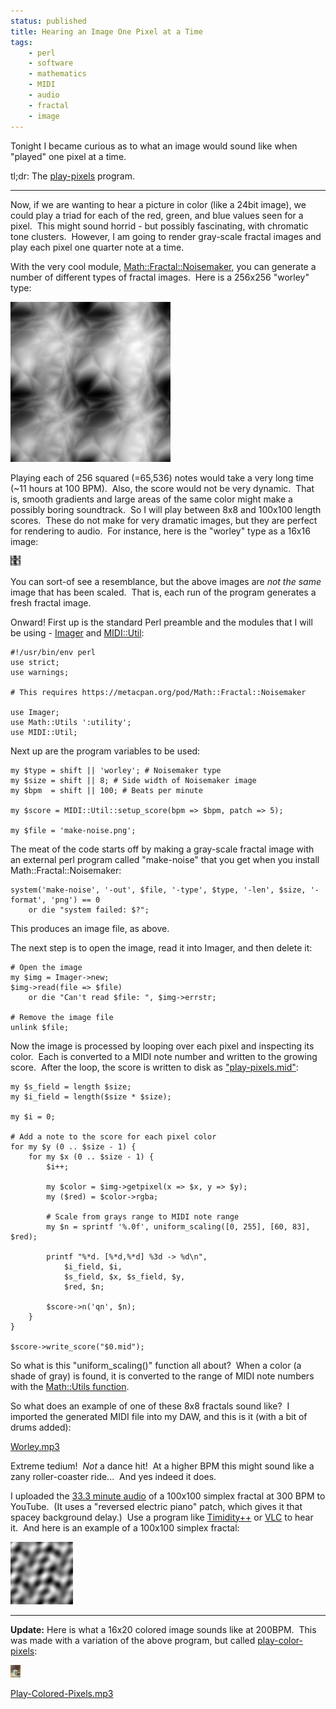 ```yaml
---
status: published
title: Hearing an Image One Pixel at a Time
tags:
    - perl
    - software
    - mathematics
    - MIDI
    - audio
    - fractal
    - image
---
```


Tonight I became curious as to what an image would sound like when "played" one pixel at a time.

tl;dr: The [play-pixels](https://github.com/ology/Music/blob/master/play-pixels) program.

---

Now, if we are wanting to hear a picture in color (like a 24bit image), we could play a triad for each of the red, green, and blue values seen for a pixel.  This might sound horrid - but possibly fascinating, with chromatic tone clusters.  However, I am going to render gray-scale fractal images and play each pixel one quarter note at a time.

With the very cool module, [Math::Fractal::Noisemaker](https://metacpan.org/pod/Math::Fractal::Noisemaker), you can generate a number of different types of fractal images.  Here is a 256x256 "worley" type:

![](worley.png)

Playing each of 256 squared (=65,536) notes would take a very long time (~11 hours at 100 BPM).  Also, the score would not be very dynamic.  That is, smooth gradients and large areas of the same color might make a possibly boring soundtrack.  So I will play between 8x8 and 100x100 length scores.  These do not make for very dramatic images, but they are perfect for rendering to audio.  For instance, here is the "worley" type as a 16x16 image:

![](worley-sm.png)

You can sort-of see a resemblance, but the above images are *not the same* image that has been scaled.  That is, each run of the program generates a fresh fractal image.

Onward! First up is the standard Perl preamble and the modules that I will be using - [Imager](https://metacpan.org/pod/Imager) and [MIDI::Util](https://metacpan.org/pod/MIDI::Util):

    #!/usr/bin/env perl
    use strict;
    use warnings;

    # This requires https://metacpan.org/pod/Math::Fractal::Noisemaker

    use Imager;
    use Math::Utils ':utility';
    use MIDI::Util;

Next up are the program variables to be used:

    my $type = shift || 'worley'; # Noisemaker type
    my $size = shift || 8; # Side width of Noisemaker image
    my $bpm  = shift || 100; # Beats per minute

    my $score = MIDI::Util::setup_score(bpm => $bpm, patch => 5);

    my $file = 'make-noise.png';

The meat of the code starts off by making a gray-scale fractal image with an external perl program called "make-noise" that you get when you install Math::Fractal::Noisemaker:

    system('make-noise', '-out', $file, '-type', $type, '-len', $size, '-format', 'png') == 0
        or die "system failed: $?";

This produces an image file, as above.

The next step is to open the image, read it into Imager, and then delete it:

    # Open the image
    my $img = Imager->new;
    $img->read(file => $file)
        or die "Can't read $file: ", $img->errstr;

    # Remove the image file
    unlink $file;

Now the image is processed by looping over each pixel and inspecting its color.  Each is converted to a MIDI note number and written to the growing score.  After the loop, the score is written to disk as ["play-pixels.mid"](play-pixels.mid):

    my $s_field = length $size;
    my $i_field = length($size * $size);

    my $i = 0;

    # Add a note to the score for each pixel color
    for my $y (0 .. $size - 1) {
        for my $x (0 .. $size - 1) {
            $i++;

            my $color = $img->getpixel(x => $x, y => $y);
            my ($red) = $color->rgba;

            # Scale from grays range to MIDI note range
            my $n = sprintf '%.0f', uniform_scaling([0, 255], [60, 83], $red);

            printf "%*d. [%*d,%*d] %3d -> %d\n",
                $i_field, $i,
                $s_field, $x, $s_field, $y,
                $red, $n;

            $score->n('qn', $n);
        }
    }

    $score->write_score("$0.mid");

So what is this "uniform_scaling()" function all about?  When a color (a shade of gray) is found, it is converted to the range of MIDI note numbers with the [Math::Utils function](https://metacpan.org/pod/Math::Utils#uniform_scaling).

So what does an example of one of these 8x8 fractals sound like?  I imported the generated MIDI file into my DAW, and this is it (with a bit of drums added):

[Worley.mp3](Worley.mp3)

Extreme tedium!  *Not* a dance hit!  At a higher BPM this might sound like a zany roller-coaster ride...  And yes indeed it does.

I uploaded the [33.3 minute audio](https://youtu.be/gPleJe-SoQk) of a 100x100 simplex fractal at 300 BPM to YouTube.  (It uses a "reversed electric piano" patch, which gives it that spacey background delay.)  Use a program like [Timidity++](http://timidity.sourceforge.net/) or [VLC](https://www.videolan.org/vlc/index.html) to hear it.  And here is an example of a 100x100 simplex fractal:

![](simplex-100x100-1.png)

---

**Update:** Here is what a 16x20 colored image sounds like at 200BPM.  This was made with a variation of the above program, but called [play-color-pixels](https://github.com/ology/Music/blob/master/play-color-pixels):

![TP-oil-sm.jpg](TP-oil-sm.jpg)

[Play-Colored-Pixels.mp3](Play-Colored-Pixels.mp3)

